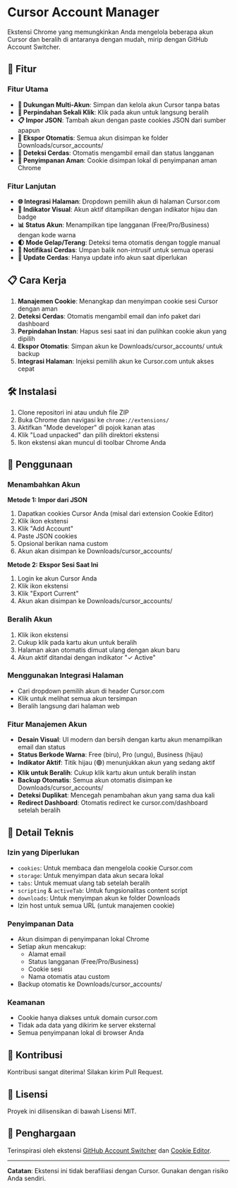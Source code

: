 # Cursor Account Manager

Ekstensi Chrome yang memungkinkan Anda mengelola beberapa akun Cursor dan beralih di antaranya dengan mudah, mirip dengan GitHub Account Switcher.

## 🚀 Fitur

### Fitur Utama

- **👤 Dukungan Multi-Akun**: Simpan dan kelola akun Cursor tanpa batas
- **🔄 Perpindahan Sekali Klik**: Klik pada akun untuk langsung beralih
- **📋 Impor JSON**: Tambah akun dengan paste cookies JSON dari sumber apapun
- **💾 Ekspor Otomatis**: Semua akun disimpan ke folder Downloads/cursor_accounts/
- **📧 Deteksi Cerdas**: Otomatis mengambil email dan status langganan
- **🔐 Penyimpanan Aman**: Cookie disimpan lokal di penyimpanan aman Chrome

### Fitur Lanjutan

- **🌐 Integrasi Halaman**: Dropdown pemilih akun di halaman Cursor.com
- **🚦 Indikator Visual**: Akun aktif ditampilkan dengan indikator hijau dan badge
- **📊 Status Akun**: Menampilkan tipe langganan (Free/Pro/Business) dengan kode warna
- **🌓 Mode Gelap/Terang**: Deteksi tema otomatis dengan toggle manual
- **🔔 Notifikasi Cerdas**: Umpan balik non-intrusif untuk semua operasi
- **🎯 Update Cerdas**: Hanya update info akun saat diperlukan

## 📋 Cara Kerja

1. **Manajemen Cookie**: Menangkap dan menyimpan cookie sesi Cursor dengan aman
2. **Deteksi Cerdas**: Otomatis mengambil email dan info paket dari dashboard
3. **Perpindahan Instan**: Hapus sesi saat ini dan pulihkan cookie akun yang dipilih
4. **Ekspor Otomatis**: Simpan akun ke Downloads/cursor_accounts/ untuk backup
5. **Integrasi Halaman**: Injeksi pemilih akun ke Cursor.com untuk akses cepat

## 🛠️ Instalasi

1. Clone repositori ini atau unduh file ZIP
2. Buka Chrome dan navigasi ke `chrome://extensions/`
3. Aktifkan "Mode developer" di pojok kanan atas
4. Klik "Load unpacked" dan pilih direktori ekstensi
5. Ikon ekstensi akan muncul di toolbar Chrome Anda

## 📖 Penggunaan

### Menambahkan Akun

**Metode 1: Impor dari JSON**

1. Dapatkan cookies Cursor Anda (misal dari extension Cookie Editor)
2. Klik ikon ekstensi
3. Klik "Add Account"
4. Paste JSON cookies
5. Opsional berikan nama custom
6. Akun akan disimpan ke Downloads/cursor_accounts/

**Metode 2: Ekspor Sesi Saat Ini**

1. Login ke akun Cursor Anda
2. Klik ikon ekstensi
3. Klik "Export Current"
4. Akun akan disimpan ke Downloads/cursor_accounts/

### Beralih Akun

1. Klik ikon ekstensi
2. Cukup klik pada kartu akun untuk beralih
3. Halaman akan otomatis dimuat ulang dengan akun baru
4. Akun aktif ditandai dengan indikator "✓ Active"

### Menggunakan Integrasi Halaman

- Cari dropdown pemilih akun di header Cursor.com
- Klik untuk melihat semua akun tersimpan
- Beralih langsung dari halaman web

### Fitur Manajemen Akun

- **Desain Visual**: UI modern dan bersih dengan kartu akun menampilkan email dan status
- **Status Berkode Warna**: Free (biru), Pro (ungu), Business (hijau)
- **Indikator Aktif**: Titik hijau (🟢) menunjukkan akun yang sedang aktif
- **Klik untuk Beralih**: Cukup klik kartu akun untuk beralih instan
- **Backup Otomatis**: Semua akun otomatis disimpan ke Downloads/cursor_accounts/
- **Deteksi Duplikat**: Mencegah penambahan akun yang sama dua kali
- **Redirect Dashboard**: Otomatis redirect ke cursor.com/dashboard setelah beralih

## 🔧 Detail Teknis

### Izin yang Diperlukan

- `cookies`: Untuk membaca dan mengelola cookie Cursor.com
- `storage`: Untuk menyimpan data akun secara lokal
- `tabs`: Untuk memuat ulang tab setelah beralih
- `scripting` & `activeTab`: Untuk fungsionalitas content script
- `downloads`: Untuk menyimpan akun ke folder Downloads
- Izin host untuk semua URL (untuk manajemen cookie)

### Penyimpanan Data

- Akun disimpan di penyimpanan lokal Chrome
- Setiap akun mencakup:
  - Alamat email
  - Status langganan (Free/Pro/Business)
  - Cookie sesi
  - Nama otomatis atau custom
- Backup otomatis ke Downloads/cursor_accounts/

### Keamanan

- Cookie hanya diakses untuk domain cursor.com
- Tidak ada data yang dikirim ke server eksternal
- Semua penyimpanan lokal di browser Anda

## 🤝 Kontribusi

Kontribusi sangat diterima! Silakan kirim Pull Request.

## 📄 Lisensi

Proyek ini dilisensikan di bawah Lisensi MIT.

## 🙏 Penghargaan

Terinspirasi oleh ekstensi [GitHub Account Switcher](https://github.com/yuezk/github-account-switcher) dan [Cookie Editor](https://github.com/Moustachauve/cookie-editor).

---

**Catatan**: Ekstensi ini tidak berafiliasi dengan Cursor. Gunakan dengan risiko Anda sendiri.
